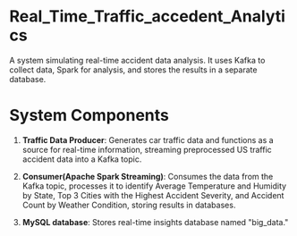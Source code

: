 # Real_Time_Traffic_accedent_Analytics
A system simulating real-time accident data analysis. It uses Kafka to collect data, Spark for analysis, and stores the results in a  separate database.

# System Components

1.  __Traffic Data Producer__: Generates car traffic data and functions as a source for real-time information, streaming preprocessed US traffic accident data into a Kafka topic.
   
2.  __Consumer(Apache Spark Streaming)__: Consumes the data from the Kafka topic, processes it to identify Average Temperature and Humidity by State, Top 3 Cities with the Highest Accident Severity, and Accident Count by Weather Condition, storing results in databases.
   
3. __MySQL database__: Stores real-time insights database named "big_data."

